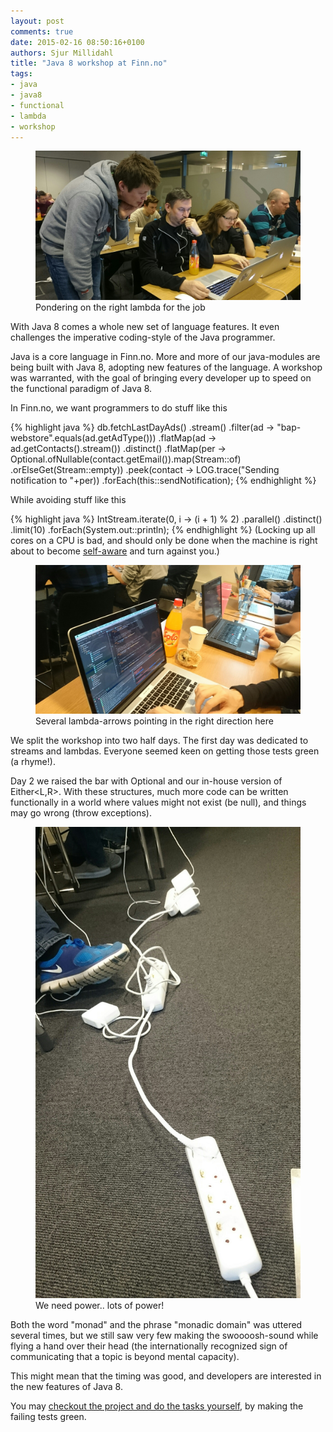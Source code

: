 ```yaml
---
layout: post
comments: true
date: 2015-02-16 08:50:16+0100
authors: Sjur Millidahl
title: "Java 8 workshop at Finn.no"
tags:
- java
- java8
- functional
- lambda
- workshop
---
```


<figure>
  <img src="/images/2015-02-06-java-8-workshopp-at-finnno/DSC_0091.JPG" alt="Pondering on the right lambda for the job" />
  <figcaption>Pondering on the right lambda for the job</figcaption>
</figure>

With Java 8 comes a whole new set of language features. It even challenges the imperative coding-style of the Java programmer.

Java is a core language in Finn.no. More and more of our java-modules are being built with Java 8, adopting new features of the language.
A workshop was warranted, with the goal of bringing every developer up to speed on the functional paradigm of Java 8.

In Finn.no, we want programmers to do stuff like this

{% highlight java %}
db.fetchLastDayAds()
  .stream()
  .filter(ad -> "bap-webstore".equals(ad.getAdType()))
  .flatMap(ad -> ad.getContacts().stream())
  .distinct()
  .flatMap(per ->
    Optional.ofNullable(contact.getEmail()).map(Stream::of)
    .orElseGet(Stream::empty))
  .peek(contact -> LOG.trace("Sending notification to "+per))
  .forEach(this::sendNotification);
{% endhighlight %}

While avoiding stuff like this


{% highlight java %}
IntStream.iterate(0, i -> (i + 1) % 2)
         .parallel()
         .distinct()
         .limit(10)
         .forEach(System.out::println);
{% endhighlight %}
(Locking up all cores on a CPU is bad, and should only be done when the machine is right about to become [self-aware](http://xkcd.org/1046/) and turn against you.)

<figure>
  <img src="/images/2015-02-06-java-8-workshopp-at-finnno/DSC_0092.JPG" alt="Several lambda-arrows pointing in the right direction here"/>
  <figcaption>Several lambda-arrows pointing in the right direction here</figcaption>
</figure>

We split the workshop into two half days. The first day was dedicated to streams and lambdas. Everyone seemed keen on getting those tests green (a rhyme!).

Day 2 we raised the bar with Optional<T> and our in-house version of Either<L,R>. With these structures, much more code can be written functionally in a world where values might not exist (be null), and things may go wrong (throw exceptions).

<figure>
  <img src="/images/2015-02-06-java-8-workshopp-at-finnno/DSC_0095.JPG" alt ="We need power.. lots of power!" />
  <figcaption>We need power.. lots of power!</figcaption>
</figure>

Both the word "monad" and the phrase "monadic domain" was uttered several times, but we still saw very few making the swoooosh-sound while flying a hand over their head (the internationally recognized sign of communicating that a topic is beyond mental capacity).

This might mean that the timing was good, and developers are interested in the new features of Java 8.

You may [checkout the project and do the tasks yourself](https://github.com/mariatsji/java8-workshop.git), by making the failing tests green.
